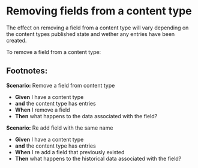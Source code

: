 # Removing fields from a content type
The effect on removing a field from a content type will vary depending on the content types published state and wether any entries have been created.

To remove a field from a content type: 




## Footnotes:

**Scenario:** Remove a field from content type
- **Given** I have a content type
- **and** the content type has entries
- **When** I remove a field
- **Then** what happens to the data associated with the field?

**Scenario:** Re add field with the same name
- **Given** I have a content type
- **and** the content type has entries
- **When** I re add a field that previously existed
- **Then** what happens to the historical data associated with the field?


